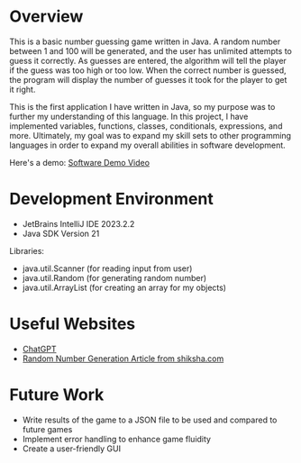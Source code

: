 # Overview

This is a basic number guessing game written in Java. A random number between 1 and 100 will be generated, and the user has unlimited attempts to guess it correctly. As guesses are entered, the algorithm will tell the player if the guess was too high or too low. When the correct number is guessed, the program will display the number of guesses it took for the player to get it right.


This is the first application I have written in Java, so my purpose was to further my understanding of this language. In this project, I have implemented variables, functions, classes, conditionals, expressions, and more. Ultimately, my goal was to expand my skill sets to other programming languages in order to expand my overall abilities in software development. 

Here's a demo: [Software Demo Video](https://youtu.be/0-B13HLBQEE)

# Development Environment

* JetBrains IntelliJ IDE 2023.2.2
* Java SDK Version 21

Libraries:
* java.util.Scanner (for reading input from user)
* java.util.Random (for generating random number)
* java.util.ArrayList (for creating an array for my objects)



# Useful Websites

- [ChatGPT](https://chat.openai.com)
- [Random Number Generation Article from shiksha.com](https://www.shiksha.com/online-courses/articles/generate-random-number-in-java/)

# Future Work

- Write results of the game to a JSON file to be used and compared to future games
- Implement error handling to enhance game fluidity
- Create a user-friendly GUI